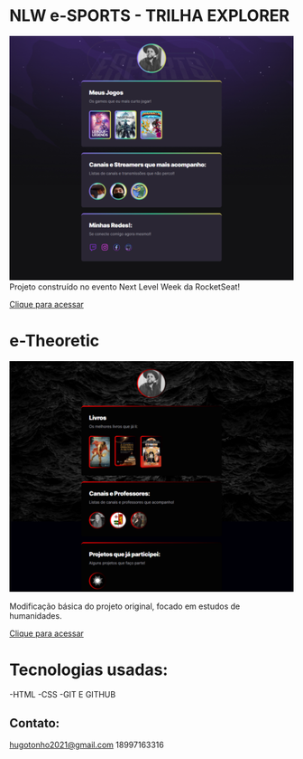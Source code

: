 # NLW e-SPORTS - TRILHA EXPLORER

![preview](./imagens/preview.png)
Projeto construído no evento Next Level Week da RocketSeat!
 
[Clique para acessar](https://63238b71748e5600b218d0ec--friendly-gelato-bc99a1.netlify.app/)

# e-Theoretic

![preview](./imagens/previewnextlevel.png)

Modificação básica do projeto original, focado em estudos de humanidades.


[Clique para acessar](https://e-theoretic.netlify.app/)
# Tecnologias usadas:
-HTML
-CSS
-GIT E GITHUB

## Contato:
hugotonho2021@gmail.com
18997163316